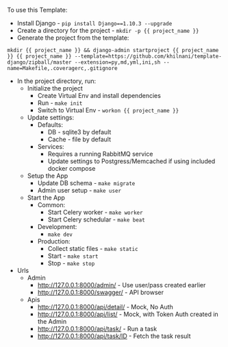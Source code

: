 
To use this Template:

- Install Django - `pip install Django==1.10.3 --upgrade`
- Create a directory for the project - `mkdir -p {{ project_name }}`
- Generate the project from the template:
```
mkdir {{ project_name }} && django-admin startproject {{ project_name }} {{ project_name }} --template=https://github.com/khilnani/template-django/zipball/master --extension=py,md,yml,ini,sh --name=Makefile,.coveragerc,.gitignore
```
- In the project directory, run:
  - Initialize the project
    - Create Virtual Env and install dependencies
    - Run - `make init`
    - Switch to Virtual Env - `workon {{ project_name }}`
  - Update settings:
    - Defaults:
      - DB - sqlite3 by default
      - Cache - file by default
    - Services:
      - Requires a running RabbitMQ service
      - Update settings to Postgress/Memcached if using included docker compose
  - Setup the App
    - Update DB schema - `make migrate`
    - Admin user setup - `make user`
  - Start the App
    - Common:
      - Start Celery worker - `make worker`
      - Start Celery schedular - `make beat`
    - Development:
      - `make dev`
    - Production:
      - Collect static files - `make static`
      - Start - `make start`
      - Stop - `make stop`
- Urls
  - Admin
    - http://127.0.0.1:8000/admin/ - Use user/pass created earlier
    - http://127.0.0.1:8000/swagger/ - API browser
  - Apis
    - http://127.0.0.1:8000/api/detail/ - Mock, No Auth
    - http://127.0.0.1:8000/api/list/ - Mock, with Token Auth created in the Admin
    - http://127.0.0.1:8000/api/task/ - Run a task
    - http://127.0.0.1:8000/api/task/ID - Fetch the task result
